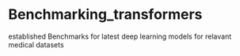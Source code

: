 # Benchmarking_transformers
established Benchmarks for latest deep learning models for relavant medical datasets
